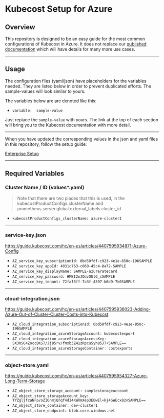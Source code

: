 # Kubecost Setup for Azure

## Overview

This repository is designed to be an easy guide for the most common configurations of Kubecost in Azure. It does not replace our [published documentation](https://guide.kubecost.com/) which will have details for many more use cases.

---
## Usage

The configuration files (yaml/json) have placeholders for the variables needed. They are listed below in order to prevent duplicated efforts. The sample-values will look similar to yours.

The variables below are are denoted like this:
- `variable:  sample-value`

Just replace the `sample-value` with yours. The link at the top of each section will bring you to the Kubecost documentation with more detail.

---
When you have updated the corresponding values in the json and yaml files in this repository, follow the setup guide:

[Enterprise Setup](README-enterprise.md)

---

## Required Variables
### Cluster Name / ID (values*.yaml)
>Note that there are two places that this is used, in the kubecostProductConfigs.clusterName and prometheus.server.global.external_labels.cluster_id

- `kubecostProductConfigs_clusterName: azure-cluster1`

---

### service-key.json
https://guide.kubecost.com/hc/en-us/articles/4407595934871-Azure-Config

- `AZ_service_key_subscriptionId: 0bd50fdf-c923-4e1e-850c-196SAMPLE`
- `AZ_service_key_appId: 4031c763-c060-45c4-8a72-SAMPLE`
- `AZ_service_key_displayName: SAMPLE-azureratecard`
- `AZ_service_key_password: HMBI2oJQdvOUlG_cSAMPLE`
- `AZ_service_key_tenant: 72faf3ff-7a3f-4597-b0d9-7b0SAMPLE`

---

### cloud-integration.json

https://guide.kubecost.com/hc/en-us/articles/4407595936023-Adding-Azure-Out-of-Cluster-Cluster-Costs-into-Kubecost

- `AZ_cloud_integration_subscriptionId: 0bd50fdf-c923-4e1e-850c-196SAMPLE`
- `AZ_cloud_integration_azureStorageAccount: kubecostexport`
- `AZ_cloud_integration_azureStorageAccessKey: SX30SC4ZoccBKS7/Jj85rv/fmxb3Z41zRpcuSyh85J7+SAMPLE==`
- `AZ_cloud_integration_azureStorageContainer: costexports`

---

### object-store.yaml

https://guide.kubecost.com/hc/en-us/articles/4407595954327-Azure-Long-Term-Storage

- `AZ_object_store_storage_account: samplestorageaccount`
- `AZ_object_store_storageAccount_key: TYZgljfzaNFp/oZIGnmjQnqf4dI4KWXmXep3EBwEl+kj4GWEcx82vSAMPLE==`
- `AZ_object_store_container: dev-cluster1`
- `AZ_object_store_endpoint: blob.core.windows.net`
